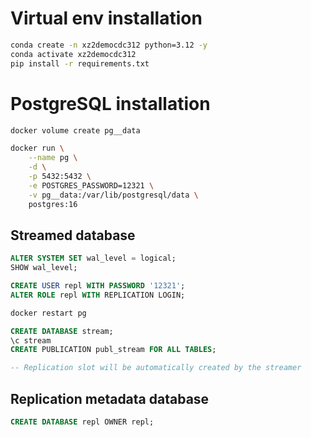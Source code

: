 # Virtual env installation

```sh
conda create -n xz2democdc312 python=3.12 -y
conda activate xz2democdc312
pip install -r requirements.txt
```

# PostgreSQL installation

```sh
docker volume create pg__data

docker run \
    --name pg \
    -d \
    -p 5432:5432 \
    -e POSTGRES_PASSWORD=12321 \
    -v pg__data:/var/lib/postgresql/data \
    postgres:16
```

## Streamed database

```sql
ALTER SYSTEM SET wal_level = logical;
SHOW wal_level;

CREATE USER repl WITH PASSWORD '12321';
ALTER ROLE repl WITH REPLICATION LOGIN;
```

```sh
docker restart pg
```

```sql
CREATE DATABASE stream;
\c stream
CREATE PUBLICATION publ_stream FOR ALL TABLES;

-- Replication slot will be automatically created by the streamer
```

## Replication metadata database

```sql
CREATE DATABASE repl OWNER repl;
```
